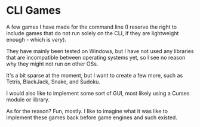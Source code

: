 # CLI Games
A few games I have made for the command line (I reserve the right to include games that do not run solely on the CLI, if they are lightweight enough - which is *very*).

They have mainly been tested on Windows, but I have not used any libraries that are incompatible between operating systems yet, so I see no reason why they might not run on other OSs.

It's a bit sparse at the moment, but I want to create a few more, such as Tetris, BlackJack, Snake, and Sudoku.

I would also like to implement some sort of GUI, most likely using a Curses module or library.

As for the reason? Fun, mostly. I like to imagine what it was like to implement these games back before game engines and such existed.
